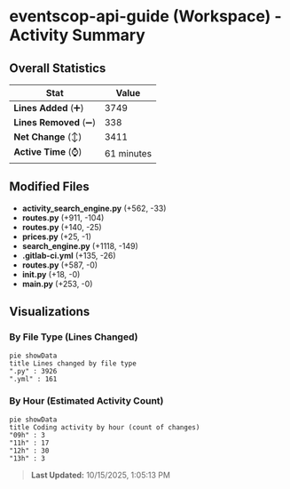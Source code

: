 # eventscop-api-guide (Workspace) - Activity Summary 

## Overall Statistics

| Stat                   | Value                                                             |
| ---------------------- | ----------------------------------------------------------------- |
| **Lines Added** (➕)   | 3749                                          |
| **Lines Removed** (➖) | 338                                        |
| **Net Change** (↕)    | 3411                |
| **Active Time** (⌚)   | 61 minutes |


## Modified Files
- **activity_search_engine.py** (+562, -33)
- **routes.py** (+911, -104)
- **routes.py** (+140, -25)
- **prices.py** (+25, -1)
- **search_engine.py** (+1118, -149)
- **.gitlab-ci.yml** (+135, -26)
- **routes.py** (+587, -0)
- **__init__.py** (+18, -0)
- **main.py** (+253, -0)

## Visualizations

### By File Type (Lines Changed)

```mermaid
pie showData
title Lines changed by file type
".py" : 3926
".yml" : 161
```

### By Hour (Estimated Activity Count)

```mermaid
pie showData
title Coding activity by hour (count of changes)
"09h" : 3
"11h" : 17
"12h" : 30
"13h" : 3
```


> **Last Updated:** 10/15/2025, 1:05:13 PM